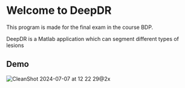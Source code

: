 # Welcome to DeepDR 
This program is made for the final exam in the course BDP.
 
DeepDR is a Matlab application which can segment different types of lesions
## Demo
 ![CleanShot 2024-07-07 at 12 22 29@2x](https://github.com/soerenmehlsen/DeepDR/assets/78858933/f9113f3a-d5e5-435a-b55d-290a7eab5022)

